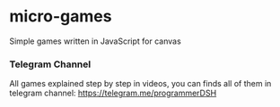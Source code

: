# micro-games
Simple games written in JavaScript for canvas

### Telegram Channel
All games explained step by step in videos, you can finds all of them in telegram channel: https://telegram.me/programmerDSH
